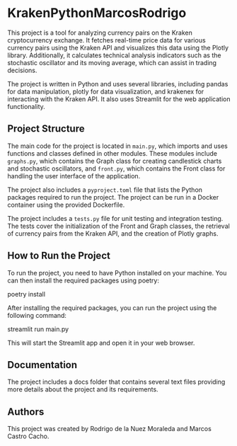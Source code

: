# KrakenPythonMarcosRodrigo

This project is a tool for analyzing currency pairs on the Kraken cryptocurrency exchange. It fetches real-time price data for various currency pairs using the Kraken API and visualizes this data using the Plotly library. Additionally, it calculates technical analysis indicators such as the stochastic oscillator and its moving average, which can assist in trading decisions.

The project is written in Python and uses several libraries, including pandas for data manipulation, plotly for data visualization, and krakenex for interacting with the Kraken API. It also uses Streamlit for the web application functionality.

## Project Structure

The main code for the project is located in `main.py`, which imports and uses functions and classes defined in other modules. These modules include `graphs.py`, which contains the Graph class for creating candlestick charts and stochastic oscillators, and `front.py`, which contains the Front class for handling the user interface of the application.

The project also includes a `pyproject.toml` file that lists the Python packages required to run the project. The project can be run in a Docker container using the provided Dockerfile.

The project includes a `tests.py` file for unit testing and integration testing. The tests cover the initialization of the Front and Graph classes, the retrieval of currency pairs from the Kraken API, and the creation of Plotly graphs.

## How to Run the Project

To run the project, you need to have Python installed on your machine. You can then install the required packages using poetry:

poetry install

After installing the required packages, you can run the project using the following command:

streamlit run main.py

This will start the Streamlit app and open it in your web browser.

## Documentation

The project includes a docs folder that contains several text files providing more details about the project and its requirements.

## Authors

This project was created by Rodrigo de la Nuez Moraleda and Marcos Castro Cacho.